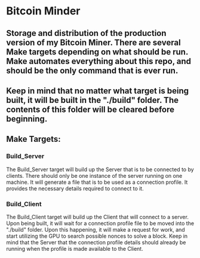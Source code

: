 # Bitcoin Minder
## Storage and distribution of the production version of my Bitcoin Miner. There are several Make targets depending on what should be run. Make automates everything about this repo, and should be the only command that is ever run.

## Keep in mind that no matter what target is being built, it will be built in the "./build" folder. The contents of this folder will be cleared before beginning.

## Make Targets:
### Build_Server
The Build_Server target will build up the Server that is to be connected to by clients. There should only be one instance of the server running on one machine. It will generate a file that is to be used as a connection profile. It provides the necessary details required to connect to it.

### Build_Client
The Build_Client target will build up the Client that will connect to a server. Upon being built, it will wait for a connection profile file to be moved into the "./build" folder. Upon this happening, it will make a request for work, and start utilizing the GPU to search possible nonces to solve a block. Keep in mind that the Server that the connection profile details should already be running when the profile is made available to the Client.
